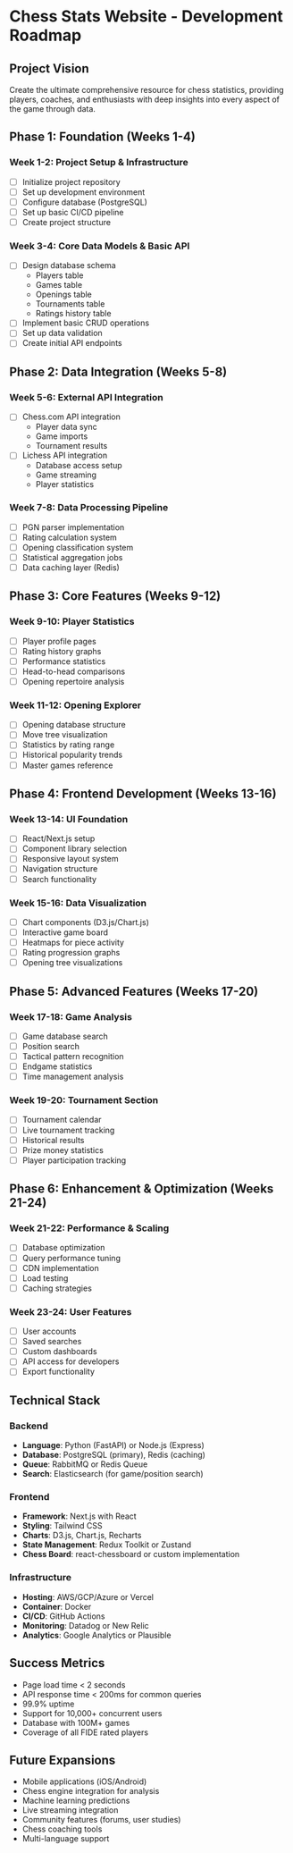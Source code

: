 # Chess Stats Website - Development Roadmap

## Project Vision
Create the ultimate comprehensive resource for chess statistics, providing players, coaches, and enthusiasts with deep insights into every aspect of the game through data.

## Phase 1: Foundation (Weeks 1-4)

### Week 1-2: Project Setup & Infrastructure
- [ ] Initialize project repository
- [ ] Set up development environment
- [ ] Configure database (PostgreSQL)
- [ ] Set up basic CI/CD pipeline
- [ ] Create project structure

### Week 3-4: Core Data Models & Basic API
- [ ] Design database schema
  - Players table
  - Games table
  - Openings table
  - Tournaments table
  - Ratings history table
- [ ] Implement basic CRUD operations
- [ ] Set up data validation
- [ ] Create initial API endpoints

## Phase 2: Data Integration (Weeks 5-8)

### Week 5-6: External API Integration
- [ ] Chess.com API integration
  - Player data sync
  - Game imports
  - Tournament results
- [ ] Lichess API integration
  - Database access setup
  - Game streaming
  - Player statistics

### Week 7-8: Data Processing Pipeline
- [ ] PGN parser implementation
- [ ] Rating calculation system
- [ ] Opening classification system
- [ ] Statistical aggregation jobs
- [ ] Data caching layer (Redis)

## Phase 3: Core Features (Weeks 9-12)

### Week 9-10: Player Statistics
- [ ] Player profile pages
- [ ] Rating history graphs
- [ ] Performance statistics
- [ ] Head-to-head comparisons
- [ ] Opening repertoire analysis

### Week 11-12: Opening Explorer
- [ ] Opening database structure
- [ ] Move tree visualization
- [ ] Statistics by rating range
- [ ] Historical popularity trends
- [ ] Master games reference

## Phase 4: Frontend Development (Weeks 13-16)

### Week 13-14: UI Foundation
- [ ] React/Next.js setup
- [ ] Component library selection
- [ ] Responsive layout system
- [ ] Navigation structure
- [ ] Search functionality

### Week 15-16: Data Visualization
- [ ] Chart components (D3.js/Chart.js)
- [ ] Interactive game board
- [ ] Heatmaps for piece activity
- [ ] Rating progression graphs
- [ ] Opening tree visualizations

## Phase 5: Advanced Features (Weeks 17-20)

### Week 17-18: Game Analysis
- [ ] Game database search
- [ ] Position search
- [ ] Tactical pattern recognition
- [ ] Endgame statistics
- [ ] Time management analysis

### Week 19-20: Tournament Section
- [ ] Tournament calendar
- [ ] Live tournament tracking
- [ ] Historical results
- [ ] Prize money statistics
- [ ] Player participation tracking

## Phase 6: Enhancement & Optimization (Weeks 21-24)

### Week 21-22: Performance & Scaling
- [ ] Database optimization
- [ ] Query performance tuning
- [ ] CDN implementation
- [ ] Load testing
- [ ] Caching strategies

### Week 23-24: User Features
- [ ] User accounts
- [ ] Saved searches
- [ ] Custom dashboards
- [ ] API access for developers
- [ ] Export functionality

## Technical Stack

### Backend
- **Language**: Python (FastAPI) or Node.js (Express)
- **Database**: PostgreSQL (primary), Redis (caching)
- **Queue**: RabbitMQ or Redis Queue
- **Search**: Elasticsearch (for game/position search)

### Frontend
- **Framework**: Next.js with React
- **Styling**: Tailwind CSS
- **Charts**: D3.js, Chart.js, Recharts
- **State Management**: Redux Toolkit or Zustand
- **Chess Board**: react-chessboard or custom implementation

### Infrastructure
- **Hosting**: AWS/GCP/Azure or Vercel
- **Container**: Docker
- **CI/CD**: GitHub Actions
- **Monitoring**: Datadog or New Relic
- **Analytics**: Google Analytics or Plausible

## Success Metrics
- Page load time < 2 seconds
- API response time < 200ms for common queries
- 99.9% uptime
- Support for 10,000+ concurrent users
- Database with 100M+ games
- Coverage of all FIDE rated players

## Future Expansions
- Mobile applications (iOS/Android)
- Chess engine integration for analysis
- Machine learning predictions
- Live streaming integration
- Community features (forums, user studies)
- Chess coaching tools
- Multi-language support